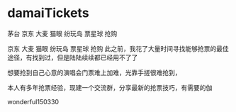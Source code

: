 # damaiTickets
茅台 京东 大麦 猫眼 纷玩岛 票星球 抢购

京东 大麦 猫眼 纷玩岛 票星球 抢购 此之前，我花了大量时间寻找能够抢票的最佳途径，有找到过，但是陆陆续续都已经用不了了

想要抢到自己心意的演唱会门票难上加难，光靠手搓很难抢到，

本人有多年抢票经验，现建一个交流群，分享最新的抢票技巧，有需要的伽 

wonderful150330
